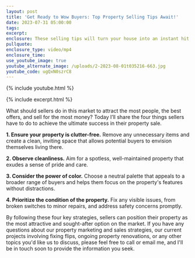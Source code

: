 ```yaml
---
layout: post
title: 'Get Ready to Wow Buyers: Top Property Selling Tips Await!'
date: 2023-07-31 05:00:00
tags:
excerpt:
enclosure: These selling tips will turn your house into an instant hit in the market.
pullquote:
enclosure_type: video/mp4
enclosure_time:
use_youtube_image: true
youtube_alternate_image: /uploads/2-2023-08-01t035216-663.jpg
youtube_code: ugQxN0szrC8
---
```

{% include youtube.html %}

{% include excerpt.html %}

What should sellers do in this market to attract the most people, the best offers, and sell for the most money? Today I’ll share the four things sellers have to do to achieve the ultimate success in their property sale.

**1\. Ensure your property is clutter-free.** Remove any unnecessary items and create a clean, inviting space that allows potential buyers to envision themselves living there.

**2\. Observe cleanliness.** Aim for a spotless, well-maintained property that exudes a sense of pride and care.

**3\. Consider the power of color.** Choose a neutral palette that appeals to a broader range of buyers and helps them focus on the property's features without distractions.

**4\. Prioritize the condition of the property.** Fix any visible issues, from broken switches to minor repairs, and address safety concerns promptly.

By following these four key strategies, sellers can position their property as the most attractive and sought-after option on the market. If you have any questions about our property marketing and sales strategies, our current projects involving fixing flips, ongoing property renovations, or any other topics you'd like us to discuss, please feel free to call or email me, and I'll be in touch soon to provide the information you seek.